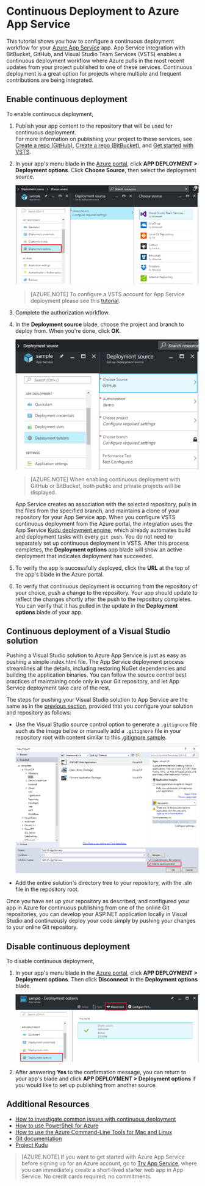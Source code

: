<properties
	pageTitle="Continuous Deployment to Azure App Service | Microsoft Azure"
	description="Learn how to enable continuous deployment to Azure App Service."
	services="app-service"
	documentationCenter=""
	authors="dariagrigoriu"
	manager="wpickett"
	editor="mollybos"/>

<tags
	ms.service="app-service"
	ms.workload="na"
	ms.tgt_pltfrm="na"
	ms.devlang="na"
	ms.topic="article"
	ms.date="10/28/2016"
	ms.author="dariagrigoriu"/>

# Continuous Deployment to Azure App Service

This tutorial shows you how to configure a continuous deployment workflow for your [Azure App Service] app. App Service integration with BitBucket, GitHub, and Visual Studio Team Services (VSTS) enables a continuous deployment workflow where Azure pulls in the most recent updates from your project published to one of these services. Continuous deployment is a great option for projects where multiple and frequent contributions are being integrated.

## <a name="overview"></a>Enable continuous deployment

To enable continuous deployment,

1. Publish your app content to the repository that will be used for continuous deployment.  
    For more information on publishing your project to these services, see [Create a repo (GitHub)], [Create a repo (BitBucket)], and [Get started with VSTS].

2. In your app's menu blade in the [Azure portal], click **APP DEPLOYMENT > Deployment options**. Click **Choose Source**, then select the deployment source.  

	![](./media/app-service-continuous-deployment/cd_options.png)

    > [AZURE.NOTE] To configure a VSTS account for App Service deployment please see this [tutorial](https://github.com/projectkudu/kudu/wiki/Setting-up-a-VSTS-account-so-it-can-deploy-to-a-Web-App).

3. Complete the authorization workflow.

4. In the **Deployment source** blade, choose the project and branch to deploy from. When you're done, click **OK**.

	![](./media/app-service-continuous-deployment/github_option.png)

	> [AZURE.NOTE] When enabling continuous deployment with GitHub or BitBucket, both public and private projects will be displayed.

    App Service creates an association with the selected repository, pulls in the files from the specified branch, and maintains a clone of your repository for your App Service app. When you configure VSTS continuous deployment from the Azure portal, the integration uses the App Service [Kudu deployment engine](https://github.com/projectkudu/kudu/wiki), which already automates build and deployment tasks with every `git push`. You do not need to separately set up continuous deployment in VSTS. After this process completes, the **Deployment options** app blade will show an active deployment that indicates deployment has succeeded.

5. To verify the app is successfully deployed, click the **URL** at the top of the app's blade in the Azure portal.

6. To verify that continuous deployment is occurring from the repository of your choice, push a change to the repository. Your app should update to reflect the changes shortly after the push to the repository completes. You can verify that it has pulled in the update in the **Deployment options** blade of your app.

## <a name="VSsolution"></a>Continuous deployment of a Visual Studio solution

Pushing a Visual Studio solution to Azure App Service is just as easy as pushing a simple index.html file. The App Service deployment process streamlines all the details, including restoring NuGet dependencies and building the application binaries. You can follow the source control best practices of maintaining code only in your Git repository, and let App Service deployment take care of the rest.

The steps for pushing your Visual Studio solution to App Service are the same as in the [previous section](#overview), provided that you configure your solution and repository as follows:

-	Use the Visual Studio source control option to generate a `.gitignore` file such as the image below or manually add a `.gitignore` file in your repository root with content similar to this [.gitignore sample](https://github.com/github/gitignore/blob/master/VisualStudio.gitignore).

    ![](./media/app-service-continuous-deployment/VS_source_control.png)

-	Add the entire solution's directory tree to your repository, with the .sln file in the repository root.

Once you have set up your repository as described, and configured your app in Azure for continuous publishing from one of the online Git repositories, you can develop your ASP.NET application locally in Visual Studio and continuously deploy your code simply by pushing your changes to your online Git repository.

## <a name="disableCD"></a>Disable continuous deployment

To disable continuous deployment,

1. In your app's menu blade in the [Azure portal], click **APP DEPLOYMENT > Deployment options**. Then click **Disconnect** in the **Deployment options** blade.

    ![](./media/app-service-continuous-deployment/cd_disconnect.png)

2. After answering **Yes** to the confirmation message, you can return to your app's blade and click **APP DEPLOYMENT > Deployment options** if you would like to set up publishing from another source.

## Additional Resources

* [How to investigate common issues with continuous deployment](https://github.com/projectkudu/kudu/wiki/Investigating-continuous-deployment)
* [How to use PowerShell for Azure]
* [How to use the Azure Command-Line Tools for Mac and Linux]
* [Git documentation]
* [Project Kudu](https://github.com/projectkudu/kudu/wiki)

>[AZURE.NOTE] If you want to get started with Azure App Service before signing up for an Azure account, go to [Try App Service](http://go.microsoft.com/fwlink/?LinkId=523751), where you can immediately create a short-lived starter web app in App Service. No credit cards required; no commitments.

[Azure App Service]: https://azure.microsoft.com/en-us/documentation/articles/app-service-changes-existing-services/
[Azure portal]: https://portal.azure.com
[VSTS Portal]: https://www.visualstudio.com/en-us/products/visual-studio-team-services-vs.aspx
[Installing Git]: http://git-scm.com/book/en/Getting-Started-Installing-Git
[How to use PowerShell for Azure]: ../powershell-install-configure.md
[How to use the Azure Command-Line Tools for Mac and Linux]: ../xplat-cli-install.md
[Git Documentation]: http://git-scm.com/documentation

[Create a repo (GitHub)]: https://help.github.com/articles/create-a-repo
[Create a repo (BitBucket)]: https://confluence.atlassian.com/display/BITBUCKET/Create+an+Account+and+a+Git+Repo
[Get started with VSTS]: https://www.visualstudio.com/get-started/overview-of-get-started-tasks-vs
[Continuous delivery to Azure using Visual Studio Team Services]: ../articles/cloud-services/cloud-services-continuous-delivery-use-vso.md
